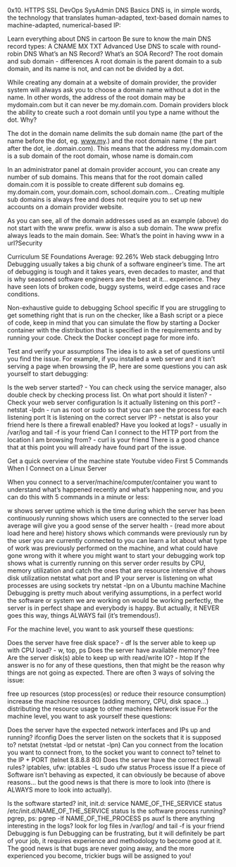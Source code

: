 0x10. HTTPS SSL
DevOps
SysAdmin
DNS
Basics
DNS is, in simple words, the technology that translates human-adapted, text-based domain names to machine-adapted, numerical-based IP:

Learn everything about DNS in cartoon
Be sure to know the main DNS record types:
A
CNAME
MX
TXT
Advanced
Use DNS to scale with round-robin DNS
What’s an NS Record?
What’s an SOA Record?
The root domain and sub domain - differences
A root domain is the parent domain to a sub domain, and its name is not, and can not be divided by a dot.

While creating any domain at a website of domain provider, the provider system will always ask you to choose a domain name without a dot in the name. In other words, the address of the root domain may be mydomain.com but it can never be my.domain.com. Domain providers block the ability to create such a root domain until you type a name without the dot. Why?

The dot in the domain name delimits the sub domain name (the part of the name before the dot, eg. www.my.) and the root domain name ( the part after the dot, ie .domain.com). This means that the address my.domain.com is a sub domain of the root domain, whose name is domain.com

In an administrator panel at domain provider account, you can create any number of sub domains. This means that for the root domain called domain.com it is possible to create different sub domains eg. my.domain.com, your.domain.com, school.domain.com… Creating multiple sub domains is always free and does not require you to set up new accounts on a domain provider website.

As you can see, all of the domain addresses used as an example (above) do not start with the www prefix. www is also a sub domain. The www prefix always leads to the main domain. See: What’s the point in having www in a url?Security

Curriculum
SE Foundations
Average: 92.26%
Web stack debugging
Intro
Debugging usually takes a big chunk of a software engineer’s time. The art of debugging is tough and it takes years, even decades to master, and that is why seasoned software engineers are the best at it… experience. They have seen lots of broken code, buggy systems, weird edge cases and race conditions.



Non-exhaustive guide to debugging
School specific
If you are struggling to get something right that is run on the checker, like a Bash script or a piece of code, keep in mind that you can simulate the flow by starting a Docker container with the distribution that is specified in the requirements and by running your code. Check the Docker concept page for more info.

Test and verify your assumptions
The idea is to ask a set of questions until you find the issue. For example, if you installed a web server and it isn’t serving a page when browsing the IP, here are some questions you can ask yourself to start debugging:

Is the web server started? - You can check using the service manager, also double check by checking process list.
On what port should it listen? - Check your web server configuration
Is it actually listening on this port? - netstat -lpdn - run as root or sudo so that you can see the process for each listening port
It is listening on the correct server IP? - netstat is also your friend here
Is there a firewall enabled?
Have you looked at logs? - usually in /var/log and tail -f is your friend
Can I connect to the HTTP port from the location I am browsing from? - curl is your friend
There is a good chance that at this point you will already have found part of the issue.

Get a quick overview of the machine state
Youtube video First 5 Commands When I Connect on a Linux Server

When you connect to a server/machine/computer/container you want to understand what’s happened recently and what’s happening now, and you can do this with 5 commands in a minute or less:

w
shows server uptime which is the time during which the server has been continuously running
shows which users are connected to the server
load average will give you a good sense of the server health - (read more about load here and here)
history
shows which commands were previously run by the user you are currently connected to
you can learn a lot about what type of work was previously performed on the machine, and what could have gone wrong with it
where you might want to start your debugging work
top
shows what is currently running on this server
order results by CPU, memory utilization and catch the ones that are resource intensive
df
shows disk utilization
netstat
what port and IP your server is listening on
what processes are using sockets
try netstat -lpn on a Ubuntu machine
Machine
Debugging is pretty much about verifying assumptions, in a perfect world the software or system we are working on would be working perfectly, the server is in perfect shape and everybody is happy. But actually, it NEVER goes this way, things ALWAYS fail (it’s tremendous!).

For the machine level, you want to ask yourself these questions:

Does the server have free disk space? - df
Is the server able to keep up with CPU load? - w, top, ps
Does the server have available memory? free
Are the server disk(s) able to keep up with read/write IO? - htop
If the answer is no for any of these questions, then that might be the reason why things are not going as expected. There are often 3 ways of solving the issue:

free up resources (stop process(es) or reduce their resource consumption)
increase the machine resources (adding memory, CPU, disk space…)
distributing the resource usage to other machines
Network issue
For the machine level, you want to ask yourself these questions:

Does the server have the expected network interfaces and IPs up and running? ifconfig
Does the server listen on the sockets that it is supposed to? netstat (netstat -lpd or netstat -lpn)
Can you connect from the location you want to connect from, to the socket you want to connect to? telnet to the IP + PORT (telnet 8.8.8.8 80)
Does the server have the correct firewall rules? iptables, ufw:
iptables -L
sudo ufw status
Process issue
If a piece of Software isn’t behaving as expected, it can obviously be because of above reasons… but the good news is that there is more to look into (there is ALWAYS more to look into actually).

Is the software started? init, init.d:
service NAME_OF_THE_SERVICE status
/etc/init.d/NAME_OF_THE_SERVICE status
Is the software process running? pgrep, ps:
pgrep -lf NAME_OF_THE_PROCESS
ps auxf
Is there anything interesting in the logs? look for log files in /var/log/ and tail -f is your friend
Debugging is fun
Debugging can be frustrating, but it will definitely be part of your job, it requires experience and methodology to become good at it. The good news is that bugs are never going away, and the more experienced you become, trickier bugs will be assigned to you! 

